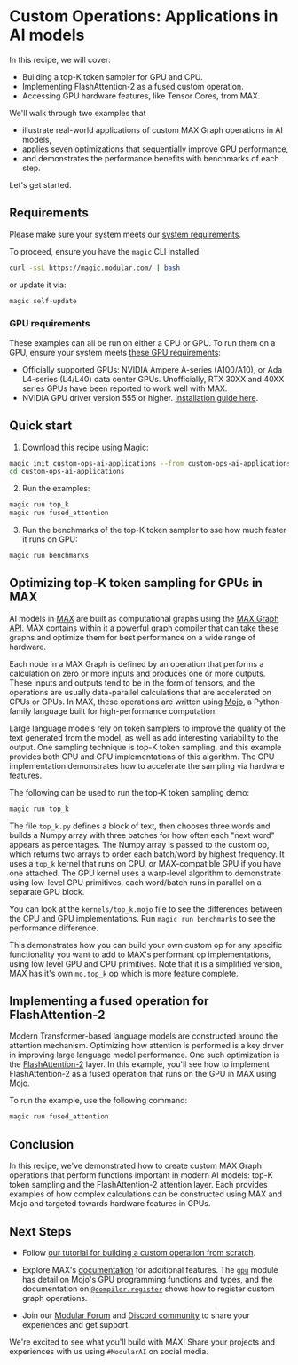 # Custom Operations: Applications in AI models

In this recipe, we will cover:

* Building a top-K token sampler for GPU and CPU.
* Implementing FlashAttention-2 as a fused custom operation.
* Accessing GPU hardware features, like Tensor Cores, from MAX.

We'll walk through two examples that 

* illustrate real-world applications of custom MAX Graph operations in AI
  models,
* applies seven optimizations that sequentially improve GPU performance,
* and demonstrates the performance benefits with benchmarks of each step.

Let's get started.

## Requirements

Please make sure your system meets our
[system requirements](https://docs.modular.com/max/get-started).

To proceed, ensure you have the `magic` CLI installed:

```bash
curl -ssL https://magic.modular.com/ | bash
```

or update it via:

```bash
magic self-update
```

### GPU requirements

These examples can all be run on either a CPU or GPU. To run them on a GPU,
ensure your system meets
[these GPU requirements](https://docs.modular.com/max/faq/#gpu-requirements):

* Officially supported GPUs: NVIDIA Ampere A-series (A100/A10), or Ada
  L4-series (L4/L40) data center GPUs. Unofficially, RTX 30XX and 40XX series
  GPUs have been reported to work well with MAX.
* NVIDIA GPU driver version 555 or higher. [Installation guide here](https://www.nvidia.com/download/index.aspx).

## Quick start

1. Download this recipe using Magic:

```bash
magic init custom-ops-ai-applications --from custom-ops-ai-applications@0.0.1
cd custom-ops-ai-applications
```

2. Run the examples:

```bash
magic run top_k
magic run fused_attention
```

3. Run the benchmarks of the top-K token sampler to sse how much faster it
runs on GPU:

```bash
magic run benchmarks
```

## Optimizing top-K token sampling for GPUs in MAX

AI models in [MAX](https://docs.modular.com/max/intro) are built as
computational graphs using the
[MAX Graph API](https://docs.modular.com/max/tutorials/get-started-with-max-graph-in-python).
MAX contains within it a powerful graph compiler that can take these graphs
and optimize them for best performance on a wide range of hardware.

Each node in a MAX Graph is defined by an operation that performs a calculation
on zero or more inputs and produces one or more outputs. These inputs and
outputs tend to be in the form of tensors, and the operations are usually
data-parallel calculations that are accelerated on CPUs or GPUs. In MAX,
these operations are written using [Mojo](https://docs.modular.com/mojo/manual/),
a Python-family language built for high-performance computation.

Large language models rely on token samplers to improve the quality of the text
generated from the model, as well as add interesting variability to the output.
One sampling technique is top-K token sampling, and this example provides both
CPU and GPU implementations of this algorithm. The GPU implementation
demonstrates how to accelerate the sampling via hardware features.

The following can be used to run the top-K token sampling demo:

```bash
magic run top_k
```

The file `top_k.py` defines a block of text, then chooses three words and
builds a Numpy array with three batches for how often each "next word" appears
as percentages. The Numpy array is passed to the custom op, which returns two
arrays to order each batch/word by highest frequency. It uses a `top_k` kernel
that runs on CPU, or MAX-compatible GPU if you have one attached. The GPU kernel
uses a warp-level algorithm to demonstrate using low-level GPU primitives, each
word/batch runs in parallel on a separate GPU block.

You can look at the `kernels/top_k.mojo` file to see the differences between the
CPU and GPU implementations. Run `magic run benchmarks` to see the performance
difference.

This demonstrates how you can build your own custom op for any specific
functionality you want to add to MAX's performant op implementations, using low
level GPU and CPU primitives. Note that it is a simplified version, MAX has it's
own `mo.top_k` op which is more feature complete.

## Implementing a fused operation for FlashAttention-2

Modern Transformer-based language models are constructed around the attention
mechanism. Optimizing how attention is performed is a key driver in improving
large language model performance. One such optimization is the
[FlashAttention-2](https://arxiv.org/abs/2307.08691) layer. In this example,
you'll see how to implement FlashAttention-2 as a fused operation that runs on
the GPU in MAX using Mojo.

To run the example, use the following command:

```bash
magic run fused_attention
```

## Conclusion

In this recipe, we've demonstrated how to create custom MAX Graph operations
that perform functions important in modern AI models: top-K token sampling and
the FlashAttention-2 attention layer. Each provides examples of how complex
calculations can be constructed using MAX and Mojo and targeted towards
hardware features in GPUs.

## Next Steps

* Follow [our tutorial for building a custom operation from scratch](https://docs.modular.com/max/tutorials/build-custom-ops).

* Explore MAX's [documentation](https://docs.modular.com/max/) for additional
  features. The [`gpu`](https://docs.modular.com/mojo/stdlib/gpu/) module has
  detail on Mojo's GPU programming functions and types, and the documentation
  on [`@compiler.register`](https://docs.modular.com/max/api/mojo-decorators/compiler-register/)
  shows how to register custom graph operations.

* Join our [Modular Forum](https://forum.modular.com/) and [Discord community](https://discord.gg/modular) to share your experiences and get support.

We're excited to see what you'll build with MAX! Share your projects and experiences with us using `#ModularAI` on social media.

